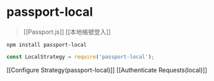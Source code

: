 # passport-local
>[[Passport.js]]
>[[本地帳號登入]]

```
npm install passport-local
```
```js
const LocalStrategy = require('passport-local');
```
[[Configure Strategy(passport-local)]]
[[Authenticate Requests(local)]]